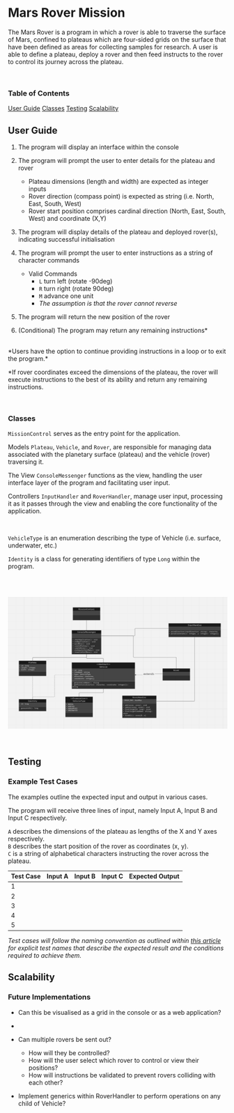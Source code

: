 # Mars Rover Mission

The Mars Rover is a program in which a rover is able to traverse the surface of Mars, confined to plateaus which are four-sided grids on the surface that have been defined as areas for collecting samples for research.
A user is able to define a plateau, deploy a rover and then feed instructs to the rover to control its journey across the plateau.

<br/>

### Table of Contents
[User Guide](#user-guide)
[Classes](#classes)
[Testing](#example-test-cases)
[Scalability](#future-implementations)

## User Guide
1. The program will display an interface within the console

2. The program will prompt the user to enter details for the plateau and rover
   - Plateau dimensions (length and width) are expected as integer inputs
   - Rover direction (compass point) is expected as string (i.e. North, East, South, West)
   - Rover start position comprises cardinal direction (North, East, South, West) and coordinate (X,Y)

3. The program will display details of the plateau and deployed rover(s), indicating successful initialisation

4. The program will prompt the user to enter instructions as a string of character commands
   - Valid Commands
     - `L` turn left (rotate -90deg)
     - `R` turn right (rotate 90deg)
     - `M` advance one unit
     - *The assumption is that the rover cannot reverse*

5. The program will return the new position of the rover

6. (Conditional) The program may return any remaining instructions*
<br/>
*Users have the option to continue providing instructions in a loop or to exit the program.*

*If rover coordinates exceed the dimensions of the plateau, the rover will execute instructions to the best of its ability and return any remaining instructions.

<br/>

### Classes
`MissionControl` serves as the entry point for the application.

Models `Plateau`, `Vehicle`, and `Rover`, are responsible for managing data associated with the planetary surface (plateau) and the vehicle (rover) traversing it.
<br/>

The View `ConsoleMessenger` functions as the view, handling the user interface layer of the program and facilitating user input.
<br/>

Controllers `InputHandler` and `RoverHandler`, manage user input, processing it as it passes through the view and enabling the core functionality of the application.

<br/>

`VehicleType` is an enumeration describing the type of Vehicle (i.e. surface, underwater, etc.)

`Identity` is a class for generating identifiers of type `Long` within the program.

<br/>
<br/>

![UML Diagram](Assets/Mars-Rover-UML.png)

<br/>

## Testing
### Example Test Cases

The examples outline the expected input and output in various cases.

The program will receive three lines of input, namely Input A, Input B and Input C respectively.

`A` describes the dimensions of the plateau as lengths of the X and Y axes respectively. <br/>
`B` describes the start position of the rover as coordinates (x, y). <br/>
`C` is a string of alphabetical characters instructing the rover across the plateau. <br/>


| Test Case | Input A | Input B | Input C | Expected Output |
|-----------|---------|---------|---------|-----------------|
| 1         |         |         |         |                 |
| 2         |         |         |         |                 |
| 3         |         |         |         |                 |
| 4         |         |         |         |                 |
| 5         |         |         |         |                 |

*Test cases will follow the naming convention as outlined within [this article](https://www.softwaretestingmagazine.com/knowledge/how-to-choose-the-right-name-for-unit-tests/) for explicit test names that describe the expected result and the conditions required to achieve them.*


## Scalability
### Future Implementations

- Can this be visualised as a grid in the console or as a web application?
- 
- Can multiple rovers be sent out?
  - How will they be controlled?
  - How will the user select which rover to control or view their positions?
  - How will instructions be validated to prevent rovers colliding with each other?

- Implement generics within RoverHandler to perform operations on any child of Vehicle?